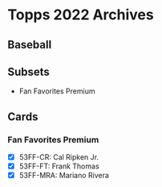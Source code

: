 # Topps 2022 Archives
## Baseball

## Subsets

- Fan Favorites Premium

## Cards

### Fan Favorites Premium
- [x] 53FF-CR: Cal Ripken Jr.<br>
- [x] 53FF-FT: Frank Thomas<br>
- [x] 53FF-MRA: Mariano Rivera<br>
